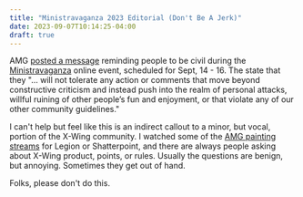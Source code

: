 ```yaml
---
title: "Ministravaganza 2023 Editorial (Don't Be A Jerk)"
date: 2023-09-07T10:14:25-04:00
draft: true
---
```


AMG [posted a message](https://www.atomicmassgames.com/transmission/a-message-to-our-community/) reminding people to be civil during the [Ministravaganza](https://www.atomicmassgames.com/transmission/ministravaganza-2023-program-schedule-transmission/) online event, scheduled for Sept, 14 - 16. The state that they "... will not tolerate any action or comments that move beyond constructive criticism and instead push into the realm of personal attacks, willful ruining of other people’s fun and enjoyment, or that violate any of our other community guidelines."

I can't help but feel like this is an indirect callout to a minor, but vocal, portion of the X-Wing community. I watched some of the [AMG painting streams](https://www.twitch.tv/atomicmassgames) for Legion or Shatterpoint, and there are always people asking about X-Wing product, points, or rules. Usually the questions are benign, but annoying. Sometimes they get out of hand.

Folks, please don't do this.
